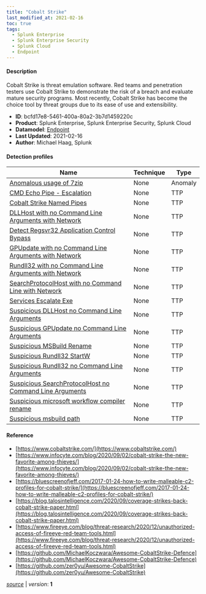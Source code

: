 ```yaml
---
title: "Cobalt Strike"
last_modified_at: 2021-02-16
toc: true
tags:
  - Splunk Enterprise
  - Splunk Enterprise Security
  - Splunk Cloud
  - Endpoint
---
```


#### Description

Cobalt Strike is threat emulation software. Red teams and penetration testers use Cobalt Strike to demonstrate the risk of a breach and evaluate mature security programs. Most recently, Cobalt Strike has become the choice tool by threat groups due to its ease of use and extensibility.

- **ID**: bcfd17e8-5461-400a-80a2-3b7d1459220c
- **Product**: Splunk Enterprise, Splunk Enterprise Security, Splunk Cloud
- **Datamodel**: [Endpoint](https://docs.splunk.com/Documentation/CIM/latest/User/Endpoint)
- **Last Updated**: 2021-02-16
- **Author**: Michael Haag, Splunk

#### Detection profiles

| Name        | Technique   | Type         |
| ----------- | ----------- |--------------|
| [Anomalous usage of 7zip](/endpoint/anomalous_usage_of_7zip/) | None | Anomaly |
| [CMD Echo Pipe - Escalation](/endpoint/cmd_echo_pipe_-_escalation/) | None | TTP |
| [Cobalt Strike Named Pipes](/endpoint/cobalt_strike_named_pipes/) | None | TTP |
| [DLLHost with no Command Line Arguments with Network](/endpoint/dllhost_with_no_command_line_arguments_with_network/) | None | TTP |
| [Detect Regsvr32 Application Control Bypass](/endpoint/detect_regsvr32_application_control_bypass/) | None | TTP |
| [GPUpdate with no Command Line Arguments with Network](/endpoint/gpupdate_with_no_command_line_arguments_with_network/) | None | TTP |
| [Rundll32 with no Command Line Arguments with Network](/endpoint/rundll32_with_no_command_line_arguments_with_network/) | None | TTP |
| [SearchProtocolHost with no Command Line with Network](/endpoint/searchprotocolhost_with_no_command_line_with_network/) | None | TTP |
| [Services Escalate Exe](/endpoint/services_escalate_exe/) | None | TTP |
| [Suspicious DLLHost no Command Line Arguments](/endpoint/suspicious_dllhost_no_command_line_arguments/) | None | TTP |
| [Suspicious GPUpdate no Command Line Arguments](/endpoint/suspicious_gpupdate_no_command_line_arguments/) | None | TTP |
| [Suspicious MSBuild Rename](/endpoint/suspicious_msbuild_rename/) | None | TTP |
| [Suspicious Rundll32 StartW](/endpoint/suspicious_rundll32_startw/) | None | TTP |
| [Suspicious Rundll32 no Command Line Arguments](/endpoint/suspicious_rundll32_no_command_line_arguments/) | None | TTP |
| [Suspicious SearchProtocolHost no Command Line Arguments](/endpoint/suspicious_searchprotocolhost_no_command_line_arguments/) | None | TTP |
| [Suspicious microsoft workflow compiler rename](/endpoint/suspicious_microsoft_workflow_compiler_rename/) | None | TTP |
| [Suspicious msbuild path](/endpoint/suspicious_msbuild_path/) | None | TTP |

#### Reference

* [https://www.cobaltstrike.com/](https://www.cobaltstrike.com/)
* [https://www.infocyte.com/blog/2020/09/02/cobalt-strike-the-new-favorite-among-thieves/](https://www.infocyte.com/blog/2020/09/02/cobalt-strike-the-new-favorite-among-thieves/)
* [https://bluescreenofjeff.com/2017-01-24-how-to-write-malleable-c2-profiles-for-cobalt-strike/](https://bluescreenofjeff.com/2017-01-24-how-to-write-malleable-c2-profiles-for-cobalt-strike/)
* [https://blog.talosintelligence.com/2020/09/coverage-strikes-back-cobalt-strike-paper.html](https://blog.talosintelligence.com/2020/09/coverage-strikes-back-cobalt-strike-paper.html)
* [https://www.fireeye.com/blog/threat-research/2020/12/unauthorized-access-of-fireeye-red-team-tools.html](https://www.fireeye.com/blog/threat-research/2020/12/unauthorized-access-of-fireeye-red-team-tools.html)
* [https://github.com/MichaelKoczwara/Awesome-CobaltStrike-Defence](https://github.com/MichaelKoczwara/Awesome-CobaltStrike-Defence)
* [https://github.com/zer0yu/Awesome-CobaltStrike](https://github.com/zer0yu/Awesome-CobaltStrike)



[*source*](https://github.com/splunk/security_content/tree/develop/stories/cobalt_strike.yml) \| *version*: **1**